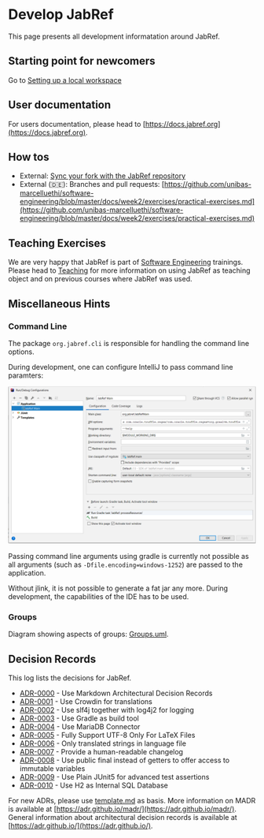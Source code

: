 # Develop JabRef

This page presents all development informatation around JabRef. 

## Starting point for newcomers

Go to [Setting up a local workspace](https://devdocs.jabref.org/getting-into-the-code/guidelines-for-setting-up-a-local-workspace)

## User documentation

For users documentation, please head to [https://docs.jabref.org](https://docs.jabref.org).

## How tos

* External: [Sync your fork with the JabRef repository](https://help.github.com/articles/syncing-a-fork/)
* External \(🇩🇪\): Branches and pull requests: [https://github.com/unibas-marcelluethi/software-engineering/blob/master/docs/week2/exercises/practical-exercises.md](https://github.com/unibas-marcelluethi/software-engineering/blob/master/docs/week2/exercises/practical-exercises.md)

## Teaching Exercises

We are very happy that JabRef is part of [Software Engineering](https://en.wikipedia.org/wiki/Software_engineering) trainings.
Please head to [Teaching](teaching.md) for more information on using JabRef as teaching object and on previous courses where JabRef was used.

## Miscellaneous Hints

### Command Line

The package `org.jabref.cli` is responsible for handling the command line options.

During development, one can configure IntelliJ to pass command line paramters:

![IntelliJ-run-configuration](images/intellij-run-configuration-command-line.png)

Passing command line arguments using gradle is currently not possible as all arguments \(such as `-Dfile.encoding=windows-1252`\) are passed to the application.

Without jlink, it is not possible to generate a fat jar any more. During development, the capabilities of the IDE has to be used.

### Groups

Diagram showing aspects of groups: [Groups.uml](Groups.uml).

## Decision Records

This log lists the decisions for JabRef.

* [ADR-0000](adr/0000-use-markdown-architectural-decision-records.md) - Use Markdown Architectural Decision Records
* [ADR-0001](adr/0001-use-crowdin-for-translations.md) - Use Crowdin for translations
* [ADR-0002](adr/0002-use-slf4j-for-logging.md) - Use slf4j together with log4j2 for logging
* [ADR-0003](adr/0003-use-gradle-as-build-tool.md) - Use Gradle as build tool
* [ADR-0004](adr/0004-use-mariadb-connector.md) - Use MariaDB Connector
* [ADR-0005](adr/0005-fully-support-utf8-only-for-latex-files.md) - Fully Support UTF-8 Only For LaTeX Files
* [ADR-0006](adr/0006-only-translated-strings-in-language-file.md) - Only translated strings in language file
* [ADR-0007](adr/0007-human-readable-changelog.md) - Provide a human-readable changelog
* [ADR-0008](adr/0008-use-public-final-instead-of-getters.md) - Use public final instead of getters to offer access to immutable variables
* [ADR-0009](adr/0009-use-plain-junit5-for-testing.md) - Use Plain JUnit5 for advanced test assertions
* [ADR-0010](adr/0010-use-h2-as-internal-database.md) - Use H2 as Internal SQL Database

For new ADRs, please use [template.md](adr/template.md) as basis. More information on MADR is available at [https://adr.github.io/madr/](https://adr.github.io/madr/). General information about architectural decision records is available at [https://adr.github.io/](https://adr.github.io/).

